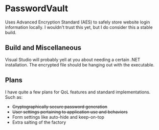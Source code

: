 # PasswordVault
Uses Advanced Encryption Standard (AES) to safely store website login information locally. I wouldn't trust this yet, but I do consider this a stable build.

## Build and Miscellaneous
Visual Studio will probably yell at you about needing a certain .NET installation. The encrypted file should be hanging out with the executable.

## Plans
I have quite a few plans for QoL features and standard implementations. 
Such as:
   - ~~Cryptographically secure password generation~~
   - ~~User settings pertaining to application use and behaviors~~
   - Form settings like auto-hide and keep-on-top
   - Extra salting of the factory
